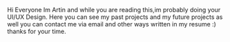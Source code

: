 Hi Everyone 
Im Artin and while you are reading this,im probably doing your UI/UX Design.
Here you can see my past projects and my future projects as well
you can contact me via email and other ways written in my resume :)
thanks for your time.
 
